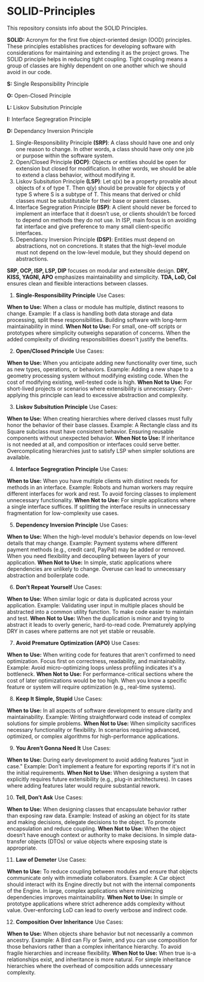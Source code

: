 # SOLID-Principles
This repository consists info about the SOLID Principles.

**SOLID:** Acronym for the first five object-oriented design (OOD) principles. These principles establishes practices for developing software with considerations for maintaining and extending it as the project grows. The SOLID principle helps in reducing tight coupling. Tight coupling means a group of classes are highly dependent on one another which we should avoid in our code.

**S:** Single Responsibility Principle

**O:** Open-Closed Principle

**L:** Liskov Subsitution Principle

**I:** Interface Segregration Principle

**D:** Dependancy Inversion Principle


1. Single-Responsibility Principle **(SRP)**: A class should have one and only one reason to change. In other words, a class should have only one job or purpose within the software system.
2. Open/Closed Principle **(OCP)**: Objects or entities should be open for extension but closed for modification. In other words, we should be able to extend a class behavior, without modifying it.
3. Liskov Subsitution Principle **(LSP)**: Let q(x) be a property provable about objects of x of type T. Then q(y) should be provable for objects y of type S where S is a subtype of T. This means that derived or child classes must be substitutable for their base or parent classes.
4. Interface Segregration Principle **(ISP)**: A client should never be forced to implement an interface that it doesn’t use, or clients shouldn’t be forced to depend on methods they do not use. In ISP, main focus is on avoiding fat interface and give preference to many small client-specific interfaces.
5. Dependancy Inversion Principle **(DSP)**: Entities must depend on abstractions, not on concretions. It states that the high-level module must not depend on the low-level module, but they should depend on abstractions.

**SRP, OCP, ISP, LSP, DIP** focuses on modular and extensible design.
**DRY, KISS, YAGNI, APO** emphasizes maintainability and simplicity.
**TDA, LoD, CoI** ensures clean and flexible interactions between classes.

1. **Single-Responsibility Principle** Use Cases: 

**When to Use:**
When a class or module has multiple, distinct reasons to change.
Example: If a class is handling both data storage and data processing, split these responsibilities.
Building software with long-term maintainability in mind.
**When Not to Use:**
For small, one-off scripts or prototypes where simplicity outweighs separation of concerns.
When the added complexity of dividing responsibilities doesn't justify the benefits.

2. **Open/Closed Principle** Use Cases: 

**When to Use:**
When you anticipate adding new functionality over time, such as new types, operations, or behaviors.
Example: Adding a new shape to a geometry processing system without modifying existing code.
When the cost of modifying existing, well-tested code is high.
**When Not to Use:**
For short-lived projects or scenarios where extensibility is unnecessary.
Over-applying this principle can lead to excessive abstraction and complexity.

3. **Liskov Subsitution Principle** Use Cases: 

**When to Use:**
When creating hierarchies where derived classes must fully honor the behavior of their base classes.
Example: A Rectangle class and its Square subclass must have consistent behavior.
Ensuring reusable components without unexpected behavior.
**When Not to Use:**
If inheritance is not needed at all, and composition or interfaces could serve better.
Overcomplicating hierarchies just to satisfy LSP when simpler solutions are available.

4. **Interface Segregration Principle** Use Cases:

**When to Use:**
When you have multiple clients with distinct needs for methods in an interface.
Example: Robots and human workers may require different interfaces for work and rest.
To avoid forcing classes to implement unnecessary functionality.
**When Not to Use:**
For simple applications where a single interface suffices.
If splitting the interface results in unnecessary fragmentation for low-complexity use cases.

5. **Dependency Inversion Principle** Use Cases:
   
**When to Use:**
When the high-level module's behavior depends on low-level details that may change.
Example: Payment systems where different payment methods (e.g., credit card, PayPal) may be added or removed.
When you need flexibility and decoupling between layers of your application.
**When Not to Use:**
In simple, static applications where dependencies are unlikely to change.
Overuse can lead to unnecessary abstraction and boilerplate code.

6. **Don’t Repeat Yourself** Use Cases:
   
**When to Use:**
When similar logic or data is duplicated across your application.
Example: Validating user input in multiple places should be abstracted into a common utility function.
To make code easier to maintain and test.
**When Not to Use:**
When the duplication is minor and trying to abstract it leads to overly generic, hard-to-read code.
Prematurely applying DRY in cases where patterns are not yet stable or reusable.

7. **Avoid Premature Optimization (APO)** Use Cases:

**When to Use:**
When writing code for features that aren't confirmed to need optimization.
Focus first on correctness, readability, and maintainability.
Example: Avoid micro-optimizing loops unless profiling indicates it's a bottleneck.
**When Not to Use:**
For performance-critical sections where the cost of later optimizations would be too high.
When you know a specific feature or system will require optimization (e.g., real-time systems).

8. **Keep It Simple, Stupid** Use Cases:
   
**When to Use:**
In all aspects of software development to ensure clarity and maintainability.
Example: Writing straightforward code instead of complex solutions for simple problems.
**When Not to Use:**
When simplicity sacrifices necessary functionality or flexibility.
In scenarios requiring advanced, optimized, or complex algorithms for high-performance applications.

9. **You Aren’t Gonna Need It** Use Cases:
    
**When to Use:**
During early development to avoid adding features "just in case."
Example: Don’t implement a feature for exporting reports if it's not in the initial requirements.
**When Not to Use:**
When designing a system that explicitly requires future extensibility (e.g., plug-in architectures).
In cases where adding features later would require substantial rework.

10. **Tell, Don’t Ask** Use Cases:
    
**When to Use:**
When designing classes that encapsulate behavior rather than exposing raw data.
Example: Instead of asking an object for its state and making decisions, delegate decisions to the object.
To promote encapsulation and reduce coupling.
**When Not to Use:**
When the object doesn’t have enough context or authority to make decisions.
In simple data-transfer objects (DTOs) or value objects where exposing state is appropriate.

11. **Law of Demeter** Use Cases:
    
**When to Use:**
To reduce coupling between modules and ensure that objects communicate only with immediate collaborators.
Example: A Car object should interact with its Engine directly but not with the internal components of the Engine.
In large, complex applications where minimizing dependencies improves maintainability.
**When Not to Use:**
In simple or prototype applications where strict adherence adds complexity without value.
Over-enforcing LoD can lead to overly verbose and indirect code.

12. **Composition Over Inheritance** Use Cases:
    
**When to Use:**
When objects share behavior but not necessarily a common ancestry.
Example: A Bird can Fly or Swim, and you can use composition for those behaviors rather than a complex inheritance hierarchy.
To avoid fragile hierarchies and increase flexibility.
**When Not to Use:**
When true is-a relationships exist, and inheritance is more natural.
For simple inheritance hierarchies where the overhead of composition adds unnecessary complexity.

